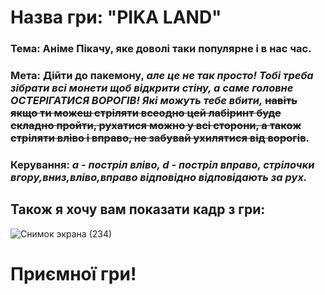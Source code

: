 # Назва гри: "PIKA LAND" 

### Тема: Аніме Пікачу, яке доволі таки популярне і в нас час.
### Мета: Дійти до пакемону, ***але це не так просто! Тобі треба зібрати всі монети щоб відкрити стіну, а саме головне ОСТЕРІГАТИСЯ ВОРОГІВ! Які можуть тебе вбити,*** ~~навіть якщо ти можеш стріляти всеодно цей лабіринт буде складно пройти, рухатися можно у всі сторони, а також стріляти вліво і вправо, не забувай ухилятися від ворогів~~. 
### Керування: *a - постріл вліво, d - постріл вправо, стрілочки вгору,вниз,вліво,вправо відповідно відповідають за рух.*
## Також я хочу вам показати кадр з гри:
![Снимок экрана (234)](https://github.com/VNikita1337/labirint/assets/143878713/96addcc4-a9bf-46e0-af4a-9669208b9503)

# Приємної гри!
